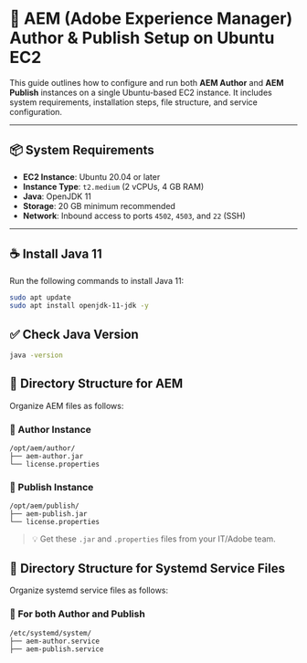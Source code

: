# 🧱 AEM (Adobe Experience Manager) Author & Publish Setup on Ubuntu EC2

This guide outlines how to configure and run both **AEM Author** and **AEM Publish** instances on a single Ubuntu-based EC2 instance. It includes system requirements, installation steps, file structure, and service configuration.

---

## 📦 System Requirements

- **EC2 Instance**: Ubuntu 20.04 or later  
- **Instance Type**: `t2.medium` (2 vCPUs, 4 GB RAM)  
- **Java**: OpenJDK 11  
- **Storage**: 20 GB minimum recommended  
- **Network**: Inbound access to ports `4502`, `4503`, and `22` (SSH)

---

## ☕ Install Java 11

Run the following commands to install Java 11:

```bash
sudo apt update
sudo apt install openjdk-11-jdk -y

```

## ✅ Check Java Version

```bash
java -version
```


## 📁 Directory Structure for AEM

Organize AEM files as follows:

### 📂 Author Instance
```
/opt/aem/author/
├── aem-author.jar
└── license.properties
```

### 📂 Publish Instance
```
/opt/aem/publish/
├── aem-publish.jar
└── license.properties
```

> 💡 Get these `.jar` and `.properties` files from your IT/Adobe team.

## 📁 Directory Structure for Systemd Service Files

Organize systemd service files as follows:

### 📂 For both Author and Publish
```
/etc/systemd/system/
├── aem-author.service
├── aem-publish.service
```

